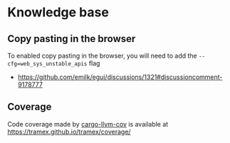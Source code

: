 # Knowledge base

## Copy pasting in the browser

To enabled copy pasting in the browser, you will need to add the `--cfg=web_sys_unstable_apis` flag

- <https://github.com/emilk/egui/discussions/1321#discussioncomment-9178777>

## Coverage

Code coverage made by [cargo-llvm-cov](https://github.com/taiki-e/cargo-llvm-cov) is available at <https://tramex.github.io/tramex/coverage/>
